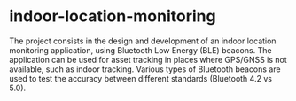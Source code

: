 # indoor-location-monitoring
The project consists in the design and development of an indoor location monitoring application, using Bluetooth Low Energy (BLE) beacons. The application can be used for asset tracking in places where GPS/GNSS is not available, such as indoor tracking. Various types of Bluetooth beacons are used to test the accuracy between different standards (Bluetooth 4.2 vs 5.0).
